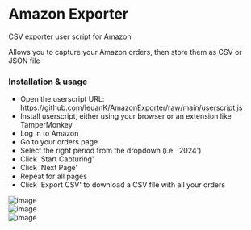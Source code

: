 # Amazon Exporter
CSV exporter user script for Amazon

Allows you to capture your Amazon orders, then store them as CSV or JSON file

### Installation & usage

- Open the userscript URL: https://github.com/IeuanK/AmazonExporter/raw/main/userscript.js  
- Install userscript, either using your browser or an extension like TamperMonkey  
- Log in to Amazon  
- Go to your orders page
- Select the right period from the dropdown (i.e. '2024')  
- Click 'Start Capturing'  
- Click 'Next Page'
- Repeat for all pages
- Click 'Export CSV' to download a CSV file with all your orders


![image](https://github.com/user-attachments/assets/e3d306bb-7cac-4c49-a492-1fbab0209e11)  
![image](https://github.com/user-attachments/assets/e3c84085-199a-4b91-956f-064bb0076e81)  
![image](https://github.com/user-attachments/assets/771ab79c-68cc-4e38-bdba-f5c17152f792)

